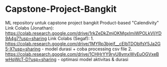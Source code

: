 # Capstone-Project-Bangkit
ML repository untuk capstone project bangkit Product-based "Calendivity"<br>
Link Colabs (Jonathan): https://colab.research.google.com/drive/1rkZeDkZmjOKMgxImiWPOLkVIjYD9A4g7?usp=sharing
Link Colabs (Segaf):  1. https://colab.research.google.com/drive/1MYRp3bjejf__cEIbTDOblfsY5Ja2G5-X?usp=sharing - model durasi + coba processing csv file
                      2. https://colab.research.google.com/drive/1CHHrYY9ryU8vmxWvEuOGVxeBwHqWcT-D?usp=sharing - optimasi model aktivitas & durasi 

